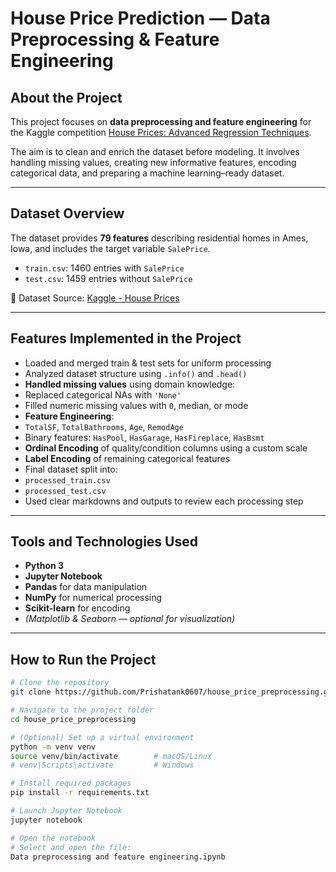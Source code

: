 # House Price Prediction — Data Preprocessing & Feature Engineering

## About the Project

This project focuses on **data preprocessing and feature engineering** for the Kaggle competition [House Prices: Advanced Regression Techniques](https://www.kaggle.com/competitions/house-prices-advanced-regression-techniques).

The aim is to clean and enrich the dataset before modeling. It involves handling missing values, creating new informative features, encoding categorical data, and preparing a machine learning–ready dataset.

---

## Dataset Overview

The dataset provides **79 features** describing residential homes in Ames, Iowa, and includes the target variable `SalePrice`.

- `train.csv`: 1460 entries with `SalePrice`
- `test.csv`: 1459 entries without `SalePrice`

📌 Dataset Source: [Kaggle - House Prices](https://www.kaggle.com/competitions/house-prices-advanced-regression-techniques/data)

---

## Features Implemented in the Project

-  Loaded and merged train & test sets for uniform processing  
-  Analyzed dataset structure using `.info()` and `.head()`  
-  **Handled missing values** using domain knowledge:
  - Replaced categorical NAs with `'None'`
  - Filled numeric missing values with `0`, median, or mode  
-  **Feature Engineering**:
  - `TotalSF`, `TotalBathrooms`, `Age`, `RemodAge`
  - Binary features: `HasPool`, `HasGarage`, `HasFireplace`, `HasBsmt`
-  **Ordinal Encoding** of quality/condition columns using a custom scale  
-  **Label Encoding** of remaining categorical features  
-  Final dataset split into:
  - `processed_train.csv`
  - `processed_test.csv`  
-  Used clear markdowns and outputs to review each processing step

---

##  Tools and Technologies Used

- **Python 3**
- **Jupyter Notebook**
- **Pandas** for data manipulation
- **NumPy** for numerical processing
- **Scikit-learn** for encoding
- *(Matplotlib & Seaborn — optional for visualization)*

---

## How to Run the Project

```bash
# Clone the repository
git clone https://github.com/Prishatank0607/house_price_preprocessing.git

# Navigate to the project folder
cd house_price_preprocessing

# (Optional) Set up a virtual environment
python -m venv venv
source venv/bin/activate        # macOS/Linux
# venv\Scripts\activate         # Windows

# Install required packages
pip install -r requirements.txt

# Launch Jupyter Notebook
jupyter notebook

# Open the notebook
# Select and open the file:
Data preprocessing and feature engineering.ipynb

